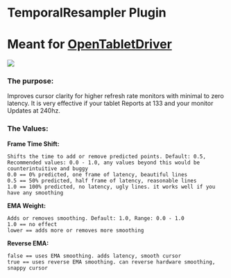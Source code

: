 # TemporalResampler Plugin

# Meant for [OpenTabletDriver](https://github.com/OpenTabletDriver/OpenTabletDriver)
 [![](https://img.shields.io/github/downloads/shmkle/TemporalResampler/total.svg)](https://github.com/shmkle/TemporalResampler/releases/latest)

### The purpose:
Improves cursor clarity for higher refresh rate monitors with minimal to zero latency. It is very effective if your tablet Reports at 133 and your monitor Updates at 240hz.

### The Values:

**Frame Time Shift:**
    
    Shifts the time to add or remove predicted points. Default: 0.5, Recommended values: 0.0 - 1.0, any values beyond this would be counterintuitive and buggy
    0.0 == 0% predicted, one frame of latency, beautiful lines
    0.5 == 50% predicted, half frame of latency, reasonable lines
    1.0 == 100% predicted, no latency, ugly lines. it works well if you have any smoothing
    
**EMA Weight:** 
   
    Adds or removes smoothing. Default: 1.0, Range: 0.0 - 1.0
    1.0 == no effect
    lower == adds more or removes more smoothing
    
**Reverse EMA:**         
    
    false == uses EMA smoothing. adds latency, smooth cursor
    true == uses reverse EMA smoothing. can reverse hardware smoothing, snappy cursor
